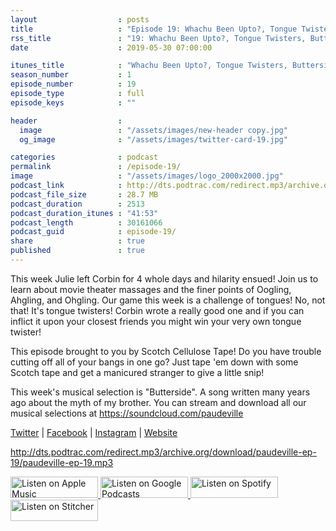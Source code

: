 ```yaml
---
layout                  : posts
title                   : "Episode 19: Whachu Been Upto?, Tongue Twisters, Butterside"
rss_title               : "19: Whachu Been Upto?, Tongue Twisters, Butterside"
date                    : 2019-05-30 07:00:00

itunes_title			: "Whachu Been Upto?, Tongue Twisters, Butterside"
season_number			: 1
episode_number			: 19
episode_type			: full
episode_keys			: ""

header                  : 
  image                 : "/assets/images/new-header copy.jpg"
  og_image              : "/assets/images/twitter-card-19.jpg"

categories              : podcast
permalink               : /episode-19/
image                   : "/assets/images/logo_2000x2000.jpg"
podcast_link            : http://dts.podtrac.com/redirect.mp3/archive.org/download/paudeville-ep-19/paudeville-ep-19.mp3
podcast_file_size       : 28.7 MB
podcast_duration        : 2513
podcast_duration_itunes : "41:53"
podcast_length          : 30161066
podcast_guid            : episode-19/
share                   : true
published               : true 
---
```

This week Julie left Corbin for 4 whole days and hilarity ensued! Join us to learn about movie theater massages and the finer points of Oogling, Ahgling, and Ohgling.
Our game this week is a challenge of tongues! No, not that! It's tongue twisters! Corbin wrote a really good one and if you can inflict it upon your closest friends you might win your very own tongue twister!

This episode brought to you by Scotch Cellulose Tape! Do you have trouble cutting off all of your bangs in one go? Just tape 'em down with some Scotch tape and get a manicured stranger to give a little snip!

This week's musical selection is "Butterside". A song written many years ago about the myth of my brother. You can stream and download all our musical selections at <a href="https://soundcloud.com/paudeville">https://soundcloud.com/paudeville</a>

<a href="https://twitter.com/paudeville">Twitter</a> | <a href="https://www.facebook.com/paudeville">Facebook</a> | <a href="https://www.instagram.com/paudevilleshow/">Instagram</a> | <a href="https://paudeville.com/">Website</a>

http://dts.podtrac.com/redirect.mp3/archive.org/download/paudeville-ep-19/paudeville-ep-19.mp3

<a href="https://itunes.apple.com/us/podcast/paudeville/id1450915591">
	<img src='{{ site.url }}{{ site.baseurl }}/assets/images/US_UK_Apple_Podcasts_Listen_Badge_RGB_140x34.png' width='140px' height='34' alt='Listen on Apple Music'/>
</a>
<a href="https://play.google.com/music/m/Igre2ostm2ltqiq4sabzzrl5jcy?t=Paudeville">
	<img src='{{ site.url }}{{ site.baseurl }}/assets/images/google_podcasts_badge_140x34.png' width='140px' height='34' alt='Listen on Google Podcasts'/>
</a>
<a href="https://open.spotify.com/show/4q5RNUUtU4XFqsymP7dcTw">
	<img src='{{ site.url }}{{ site.baseurl }}/assets/images/Spotify_Listen_Badge_RGB_140x34.png' width='140px' height='34' alt='Listen on Spotify'/>
</a>
<a href="https://www.stitcher.com/s?fid=363388&refid=stpr">
	<img src='{{ site.url }}{{ site.baseurl }}/assets/images/Stitcher_Listen_Badge_Color_Dark_BG_140x34.png' width='140px' height='34' alt='Listen on Stitcher'/>
</a>

